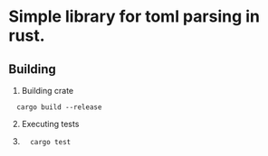 # Simple library for toml parsing in rust.

## Building 

1. Building crate
```
  cargo build --release
```

2. Executing tests
3. ```
     cargo test
   ```
